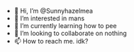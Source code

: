 - 👋 Hi, I’m @Sunnyhazelmea
- 👀 I’m interested in mans
- 🌱 I’m currently learning how to pee
- 💞️ I’m looking to collaborate on nothing
- 📫 How to reach me. idk?

<!---


--->
